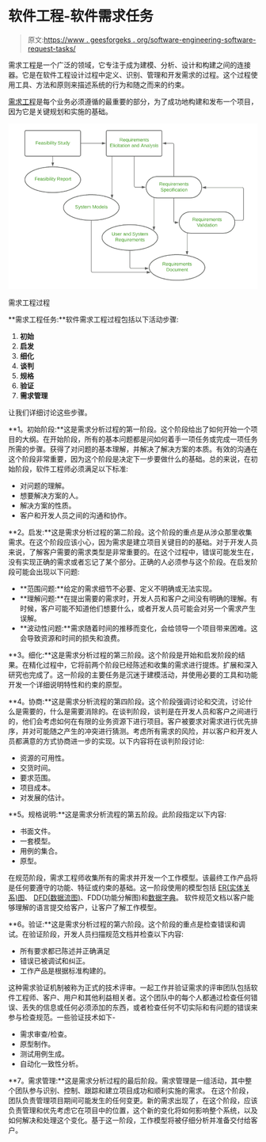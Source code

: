 # 软件工程-软件需求任务

> 原文:[https://www . geesforgeks . org/software-engineering-software-request-tasks/](https://www.geeksforgeeks.org/software-engineering-software-requirement-tasks/)

需求工程是一个广泛的领域，它专注于成为建模、分析、设计和构建之间的连接器。它是在软件工程设计过程中定义、识别、管理和开发需求的过程。这个过程使用工具、方法和原则来描述系统的行为和随之而来的约束。

[需求工程](https://www.geeksforgeeks.org/software-engineering-requirements-engineering-process/)是每个业务必须遵循的最重要的部分，为了成功地构建和发布一个项目，因为它是关键规划和实施的基础。

![Requirements Engineering](img/a006eeae47ace63598fbb941a2392b31.png)

需求工程过程

**需求工程任务:**软件需求工程过程包括以下活动步骤:

1.  **初始**
2.  **启发**
3.  **细化**
4.  **谈判**
5.  **规格**
6.  **验证**
7.  **需求管理**

让我们详细讨论这些步骤。

**1。初始阶段:**这是需求分析过程的第一阶段。这个阶段给出了如何开始一个项目的大纲。在开始阶段，所有的基本问题都是问如何着手一项任务或完成一项任务所需的步骤。获得了对问题的基本理解，并解决了解决方案的本质。有效的沟通在这个阶段非常重要，因为这个阶段是决定下一步要做什么的基础。总的来说，在初始阶段，软件工程师必须满足以下标准:

*   对问题的理解。
*   想要解决方案的人。
*   解决方案的性质。
*   客户和开发人员之间的沟通和协作。

**2。启发:**这是需求分析过程的第二阶段。这个阶段的重点是从涉众那里收集需求。在这个阶段应该小心，因为需求是建立项目关键目的的基础。对于开发人员来说，了解客户需要的需求类型是非常重要的。在这个过程中，错误可能发生在，没有实现正确的需求或者忘记了某个部分。正确的人必须参与这个阶段。在启发阶段可能会出现以下问题:

*   **范围问题:**给定的需求细节不必要、定义不明确或无法实现。
*   **理解问题:**在提出需要的需求时，开发人员和客户之间没有明确的理解。有时候，客户可能不知道他们想要什么，或者开发人员可能会对另一个需求产生误解。
*   **波动性问题:**需求随着时间的推移而变化，会给领导一个项目带来困难。这会导致资源和时间的损失和浪费。

**3。细化:**这是需求分析过程的第三阶段。这个阶段是开始和启发阶段的结果。在精化过程中，它将前两个阶段已经陈述和收集的需求进行提炼。扩展和深入研究也完成了。这一阶段的主要任务是沉迷于建模活动，并使用必要的工具和功能开发一个详细说明特性和约束的原型。

**4。协商:**这是需求分析流程的第四阶段。这个阶段强调讨论和交流，讨论什么是需要的，什么是需要消除的。在谈判阶段，谈判是在开发人员和客户之间进行的，他们会考虑如何在有限的业务资源下进行项目。客户被要求对需求进行优先排序，并对可能随之产生的冲突进行猜测。考虑所有需求的风险，并以客户和开发人员都满意的方式协商进一步的实现。以下内容将在谈判阶段讨论:

*   资源的可用性。
*   交货时间。
*   要求范围。
*   项目成本。
*   对发展的估计。

**5。规格说明:**这是需求分析流程的第五阶段。此阶段指定以下内容:

*   书面文件。
*   一套模型。
*   用例的集合。
*   原型。

在规范阶段，需求工程师收集所有的需求并开发一个工作模型。该最终工作产品将是任何要遵守的功能、特征或约束的基础。这一阶段使用的模型包括 [ER(实体关系)图](https://www.geeksforgeeks.org/introduction-of-er-model/)、 [DFD(数据流图)](https://www.geeksforgeeks.org/what-is-dfddata-flow-diagram/)、FDD(功能分解图)和[数据字典](https://www.geeksforgeeks.org/data-dictionaries-in-software-engineering/)。
软件规范文档以客户能够理解的语言提交给客户，让客户了解工作模型。

**6。验证:**这是需求分析过程的第六阶段。这个阶段的重点是检查错误和调试。在验证阶段，开发人员扫描规范文档并检查以下内容:

*   所有要求都已陈述并正确满足
*   错误已被调试和纠正。
*   工作产品是根据标准构建的。

这种需求验证机制被称为正式的技术评审。一起工作并验证需求的评审团队包括软件工程师、客户、用户和其他利益相关者。这个团队中的每个人都通过检查任何错误、丢失的信息或任何必须添加的东西，或者检查任何不切实际和有问题的错误来参与检查规范。一些验证技术如下-

*   需求审查/检查。
*   原型制作。
*   测试用例生成。
*   自动化一致性分析。

**7。需求管理:**这是需求分析过程的最后阶段。需求管理是一组活动，其中整个团队参与识别、控制、跟踪和建立项目成功和顺利实施的需求。
在这个阶段，团队负责管理项目期间可能发生的任何变更。新的需求出现了，在这个阶段，应该负责管理和优先考虑它在项目中的位置，这个新的变化将如何影响整个系统，以及如何解决和处理这个变化。基于这一阶段，工作模型将被仔细分析并准备交付给客户。
